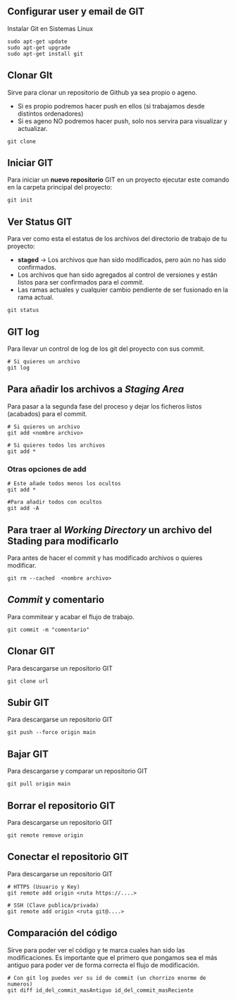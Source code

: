 ## Configurar user y email de GIT
Instalar Git en Sistemas Linux

```shell
sudo apt-get update
sudo apt-get upgrade
sudo apt-get install git
```

## Clonar GIt
Sirve para clonar un repositorio de Github ya sea propio o ageno.
- Si es propio podremos hacer push en ellos (si trabajamos desde distintos ordenadores)
- Si es ageno NO podremos hacer push, solo nos servira para visualizar y actualizar.
```shell
git clone
```

## Iniciar GIT
Para iniciar un **nuevo repositorio** GIT en un proyecto ejecutar este comando en la carpeta principal del proyecto:

```shell
git init
```

## Ver Status GIT
Para ver como esta el estatus de los archivos del directorio de trabajo de tu proyecto:
- **staged** -> Los archivos que han sido modificados, pero aún no has sido confirmados.
- Los archivos que han sido agregados al control de versiones y están listos para ser confirmados para el *commit*.
- Las ramas actuales y cualquier cambio pendiente de ser fusionado en la rama actual.

```shell
git status
```

## GIT log
Para llevar un control de log de los git del proyecto con sus commit.

```shell
# Si quieres un archivo
git log
```


## Para añadir los archivos a *Staging Area*
Para pasar a la segunda fase del proceso y dejar los ficheros listos (acabados) para el commit.

```shell
# Si quieres un archivo
git add <nombre archivo>

# Si quieres todos los archivos
git add *
```

### Otras opciones de add
```shell
# Este añade todos menos los ocultos
git add *

#Para añadir todos con ocultos
git add -A
```


## Para traer al *Working Directory* un archivo del Stading para modificarlo
Para antes de hacer el commit y has modificado archivos o quieres modificar.

```shell
git rm --cached  <nombre archivo>
```

## *Commit* y comentario
Para commitear y acabar el flujo de trabajo.

```shell
git commit -m "comentario"
```

## Clonar GIT
Para descargarse un repositorio GIT

```shell
git clone url
```

## Subir GIT
Para descargarse un repositorio GIT

```shell
git push --force origin main
```

## Bajar GIT
Para descargarse y comparar un repositorio GIT

```shell
git pull origin main
```

## Borrar el repositorio GIT
Para descargarse un repositorio GIT

```shell
git remote remove origin
```

## Conectar el repositorio GIT
Para descargarse un repositorio GIT

```shell
# HTTPS (Usuario y Key)
git remote add origin <ruta https://....>

# SSH (Clave publica/privada)
git remote add origin <ruta git@....>
```

## Comparación del código
Sirve para poder ver el código y te marca cuales han sido las modificaciones.
Es importante que el primero que pongamos sea el más antiguo para poder ver de forma correcta el flujo de modificación.

```shell
# Con git log puedes ver su id de commit (un chorrizo enorme de numeros)
git diff id_del_commit_masAntiguo id_del_commit_masReciente
```